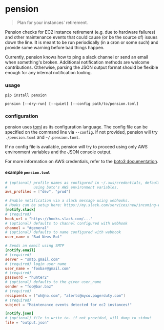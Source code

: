 # pension

> Plan for your instances' retirement.

Pension checks for EC2 instance retirement (e.g. due to hardware failures) and
other maintenance events that could cause (or be the source of) issues down the
line. It is meant to be run periodically (in a cron or some such) and provide
some warning before bad things happen.

Currently, pension knows how to ping a slack channel or send an email when
something's broken. Additional notification methods are welcome contributions.
Otherwise, parsing the JSON output format should be flexible enough for any
internal notification tooling.

### usage

`pip install pension`

`pension [--dry-run] [--quiet] [--config path/to/pension.toml]`

### configuration

pension uses [toml](https://github.com/mojombo/toml) as its configuration
language. The config file can be specified on the command line via `--config`.
If not provided, pension will try `./pension.toml` and `~/.pension.toml`.

If no config file is available, pension will try to proceed using only AWS
environment variables and the JSON console output.

For more information on AWS credentials, refer to the
[boto3 documentation](http://boto3.readthedocs.org/en/latest/guide/configuration.html).

#### example `pension.toml`

```toml
# (optional) profile names as configured in ~/.aws/credentials, defaults to
#            using boto's AWS environment variables.
aws_profiles = ["dev", "prod"]

# Enable notification via a slack message using webhooks.
# Hooks can be setup here: https://my.slack.com/services/new/incoming-webhook/
[notify.slack]
# (required)
hook_url = "https://hooks.slack.com/..."
# (optional) defaults to channel configured with webhook
channel = "#general"
# (optional) defaults to name configured with webhook
user_name = "Bad News Bot"

# Sends an email using SMTP
[notify.email]
# (required)
server = "smtp.gmail.com"
# (required) login user name
user_name = "foobar@gmail.com"
# (required)
password = "hunter2"
# (optional) defaults to the given user_name
sender = "foo@bar.baz"
# (required)
recipients = ["oh@no.com", "alerts@myco.pagerduty.com"]
# (required)
subject = "Maintenance events detected for ec2 instances!"

[notify.json]
# (optional) file to write to. if not provided, will dump to stdout
file = "output.json"
```
